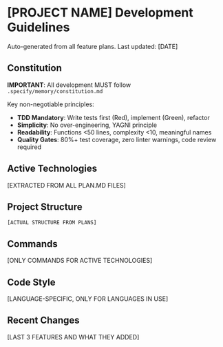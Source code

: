 # [PROJECT NAME] Development Guidelines

Auto-generated from all feature plans. Last updated: [DATE]

## Constitution

**IMPORTANT**: All development MUST follow `.specify/memory/constitution.md`

Key non-negotiable principles:
- **TDD Mandatory**: Write tests first (Red), implement (Green), refactor
- **Simplicity**: No over-engineering, YAGNI principle
- **Readability**: Functions <50 lines, complexity <10, meaningful names
- **Quality Gates**: 80%+ test coverage, zero linter warnings, code review required

## Active Technologies

[EXTRACTED FROM ALL PLAN.MD FILES]

## Project Structure

```text
[ACTUAL STRUCTURE FROM PLANS]
```

## Commands

[ONLY COMMANDS FOR ACTIVE TECHNOLOGIES]

## Code Style

[LANGUAGE-SPECIFIC, ONLY FOR LANGUAGES IN USE]

## Recent Changes

[LAST 3 FEATURES AND WHAT THEY ADDED]

<!-- MANUAL ADDITIONS START -->
<!-- MANUAL ADDITIONS END -->
